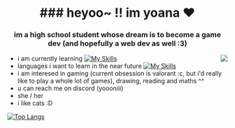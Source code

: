<h1 align="center">### heyoo~ !! im yoana ♥</h1>
<h3 align="center"> im a high school student whose dream is to become a game dev (and hopefully a web dev as well :3)</h3>
<img align="right" src="https://github.com/yoooniii/yoooniii/assets/116832176/d1e763a9-d91a-46f8-a9f0-ed35ff0e6bd4">

- i am currently learning [![My Skills](https://skillicons.dev/icons?i=java&theme=dark)](https://skillicons.dev)
- languages i want to learn in the near future [![My Skills](https://skillicons.dev/icons?i=js,html,css,cs&theme=dark)](https://skillicons.dev)
- i am interesed in gaming (current obsession is valorant :c, but i'd really like to play a whole lot of games), drawing, reading and maths ^^ 
- u can reach me on discord (yoooniii)
- she / her
- i like cats :D

[![Top Langs](https://github-readme-stats.vercel.app/api/top-langs/?username=yoooniii&layout=compact)](https://github.com/anuraghazra/github-readme-stats)
